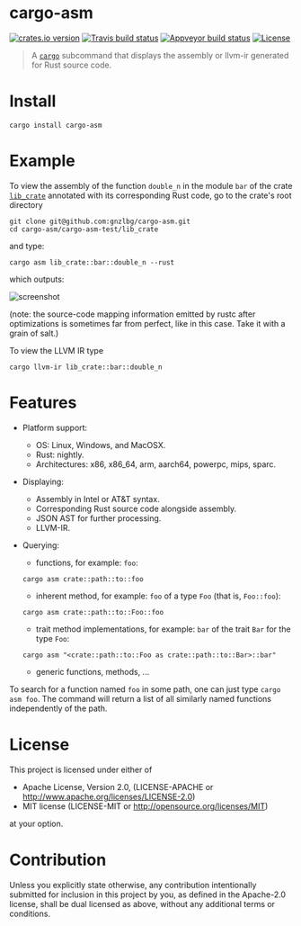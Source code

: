 # cargo-asm

[![crates.io version][crate-shield]][crate] [![Travis build status][travis-shield]][travis] [![Appveyor build status][appveyor-shield]][appveyor] [![License][license-shield]][license]


> A [`cargo`] subcommand that displays the assembly or llvm-ir generated for Rust source code.

# Install

```
cargo install cargo-asm
```

# Example 

To view the assembly of the function `double_n` in the module `bar` of the crate
[`lib_crate`] annotated with its corresponding Rust code, go to the crate's root
directory 

```
git clone git@github.com:gnzlbg/cargo-asm.git
cd cargo-asm/cargo-asm-test/lib_crate
```

and type:

```
cargo asm lib_crate::bar::double_n --rust
```

which outputs:


![screenshot](https://raw.githubusercontent.com/gnzlbg/cargo-asm/images/screenshot.png)

(note: the source-code mapping information emitted by rustc after optimizations is
sometimes far from perfect, like in this case. Take it with a grain of salt.)


To view the LLVM IR type

```
cargo llvm-ir lib_crate::bar::double_n
```

#  Features

* Platform support:

  * OS: Linux, Windows, and MacOSX. 
  * Rust: nightly.
  * Architectures: x86, x86_64, arm, aarch64, powerpc, mips, sparc.

* Displaying:

  * Assembly in Intel or AT&T syntax.
  * Corresponding Rust source code alongside assembly.
  * JSON AST for further processing.
  * LLVM-IR.

* Querying:

  * functions, for example: `foo`:
  
  ```
  cargo asm crate::path::to::foo
  ```
  
  * inherent method, for example: `foo` of a type `Foo` (that is, `Foo::foo`):
  
  ```
  cargo asm crate::path::to::Foo::foo
  ```
  
  * trait method implementations, for example: `bar` of the trait `Bar` for the type `Foo`:
  
  ```
  cargo asm "<crate::path::to::Foo as crate::path::to::Bar>::bar"
  ```

  * generic functions, methods, ...
  
To search for a function named `foo` in some path, one can just type `cargo asm
foo`. The command will return a list of all similarly named functions
independently of the path.

# License
This project is licensed under either of

* Apache License, Version 2.0, (LICENSE-APACHE or http://www.apache.org/licenses/LICENSE-2.0)
* MIT license (LICENSE-MIT or http://opensource.org/licenses/MIT)

at your option.

# Contribution

Unless you explicitly state otherwise, any contribution intentionally submitted
for inclusion in this project by you, as defined in the Apache-2.0 license,
shall be dual licensed as above, without any additional terms or conditions.

[`cargo`]: https://crates.io/

[travis-shield]: https://img.shields.io/travis/gnzlbg/cargo-asm.svg?style=flat-square
[travis]: https://travis-ci.org/gnzlbg/cargo-asm
[appveyor-shield]: https://img.shields.io/appveyor/ci/gnzlbg/cargo-asm.svg?style=flat-square
[appveyor]: https://ci.appveyor.com/project/gnzlbg/cargo-asm/branch/master
[license-shield]: https://img.shields.io/badge/License-MIT%2FApache2.0-green.svg?style=flat-square
[license]: https://github.com/gnzlbg/cargo-asm/blob/master/license.md
[crate-shield]: https://img.shields.io/crates/v/cargo-asm.svg?style=flat-square
[crate]: https://crates.io/crates/cargo-asm
[`lib_crate`]: https://github.com/gnzlbg/cargo-asm/tree/master/cargo-asm-test/lib_crate
